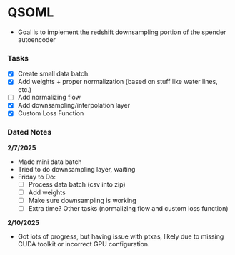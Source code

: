 # QSOML

- Goal is to implement the redshift downsampling portion of the spender autoencoder 

### Tasks
- [x] Create small data batch. 
- [x] Add weights + proper normalization (based on stuff like water lines, etc.)
- [ ] Add normalizing flow 
- [x] Add downsampling/interpolation layer 
- [x] Custom Loss Function

### Dated Notes

**2/7/2025**
- Made mini data batch 
- Tried to do downsampling layer, waiting
- Friday to Do: 
    - [ ] Process data batch (csv into zip)
    - [ ] Add weights
    - [ ] Make sure downsampling is working 
    - [ ] Extra time? Other tasks (normalizing flow and custom loss function)

**2/10/2025**
- Got lots of progress, but having issue with ptxas, likely due to missing CUDA toolkit or incorrect GPU configuration.
